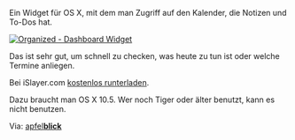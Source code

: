 <!--
.. title: Organized - Dashboard Widget
.. slug: 445-organized-dashboard-widget
.. date: 2008-07-05 11:00:30
.. tags: Mac,OS X,Software
.. category: 
.. link: 
.. description: 
.. type: text
-->

Ein Widget für OS X, mit dem man Zugriff auf den Kalender, die Notizen und To-Dos hat.

[![Organized - Dashboard Widget](/images/organized.jpg)](http://www.islayer.com/index.php?op=item&id=64)
<!-- TEASER_END -->

Das ist sehr gut, um schnell zu checken, was heute zu tun ist oder welche Termine anliegen.

Bei iSlayer.com [kostenlos runterladen](http://www.islayer.com/index.php?op=item&id=64).

Dazu braucht man OS X 10.5.
Wer noch Tiger oder älter benutzt, kann es nicht benutzen.

Via: [apfel**blick**](http://www.apfelblick.de/2008/07/02/gut-organisiert/)
